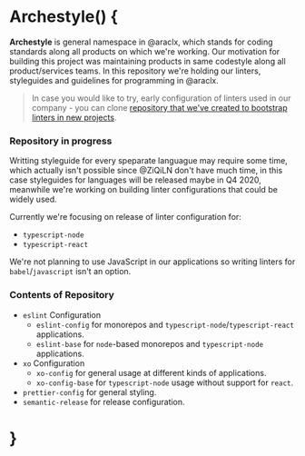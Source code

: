 # Archestyle() {

**Archestyle** is general namespace in @araclx, which stands for coding standards along all products on which we're
working. Our motivation for building this project was maintaining products in same codestyle along all product/services
teams. In this repository we're holding our linters, styleguides and guidelines for programming in @araclx.

> In case you would like to try, early configuration of linters used in our company - you can clone
> [repository that we've created to bootstrap linters in new projects](https://github.com/araclx/noddy).

### Repository in progress

Writting styleguide for every speparate languague may require some time, which actually isn't possible since @ZiQiLN
don't have much time, in this case styleguides for languages will be released maybe in Q4 2020, meanwhile we're working
on building linter configurations that could be widely used.

Currently we're focusing on release of linter configuration for:

- `typescript-node`
- `typescript-react`

We're not planning to use JavaScript in our applications so writing linters for `babel`/`javascript` isn't an option.

### Contents of Repository

- `eslint` Configuration
  - `eslint-config` for monorepos and `typescript-node`/`typescript-react` applications.
  - `eslint-base` for `node`-based monorepos and `typescript-node` applications.
- `xo` Configuration
  - `xo-config` for general usage at different kinds of applications.
  - `xo-config-base` for `typescript-node` usage without support for `react`.
- `prettier-config` for general styling.
- `semantic-release` for release configuration.

# }
